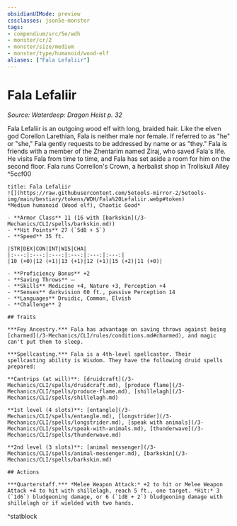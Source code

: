 ```yaml
---
obsidianUIMode: preview
cssclasses: json5e-monster
tags:
- compendium/src/5e/wdh
- monster/cr/2
- monster/size/medium
- monster/type/humanoid/wood-elf
aliases: ["Fala Lefaliir"]
---
```

# Fala Lefaliir
*Source: Waterdeep: Dragon Heist p. 32*  

Fala Lefaliir is an outgoing wood elf with long, braided hair. Like the elven god Corellon Larethian, Fala is neither male nor female. If referred to as "he" or "she," Fala gently requests to be addressed by name or as "they." Fala is friends with a member of the Zhentarim named Ziraj, who saved Fala's life. He visits Fala from time to time, and Fala has set aside a room for him on the second floor. Fala runs Correllon's Crown, a herbalist shop in Trollskull Alley ^5ccf00


```ad-statblock
title: Fala Lefaliir
![](https://raw.githubusercontent.com/5etools-mirror-2/5etools-img/main/bestiary/tokens/WDH/Fala%20Lefaliir.webp#token)
*Medium humanoid (Wood elf), Chaotic Good*

- **Armor Class** 11 (16 with [barkskin](/3-Mechanics/CLI/spells/barkskin.md))
- **Hit Points** 27 (`5d8 + 5`) 
- **Speed** 35 ft.

|STR|DEX|CON|INT|WIS|CHA|
|:---:|:---:|:---:|:---:|:---:|:---:|
|10 (+0)|12 (+1)|13 (+1)|12 (+1)|15 (+2)|11 (+0)|

- **Proficiency Bonus** +2
- **Saving Throws** ⏤
- **Skills** Medicine +4, Nature +3, Perception +4
- **Senses** darkvision 60 ft., passive Perception 14
- **Languages** Druidic, Common, Elvish
- **Challenge** 2

## Traits

***Fey Ancestry.*** Fala has advantage on saving throws against being [charmed](/3-Mechanics/CLI/rules/conditions.md#charmed), and magic can't put them to sleep.

***Spellcasting.*** Fala is a 4th-level spellcaster. Their spellcasting ability is Wisdom. They have the following druid spells prepared:

**Cantrips (at will)**: [druidcraft](/3-Mechanics/CLI/spells/druidcraft.md), [produce flame](/3-Mechanics/CLI/spells/produce-flame.md), [shillelagh](/3-Mechanics/CLI/spells/shillelagh.md)

**1st level (4 slots)**: [entangle](/3-Mechanics/CLI/spells/entangle.md), [longstrider](/3-Mechanics/CLI/spells/longstrider.md), [speak with animals](/3-Mechanics/CLI/spells/speak-with-animals.md), [thunderwave](/3-Mechanics/CLI/spells/thunderwave.md)

**2nd level (3 slots)**: [animal messenger](/3-Mechanics/CLI/spells/animal-messenger.md), [barkskin](/3-Mechanics/CLI/spells/barkskin.md)

## Actions

***Quarterstaff.*** *Melee Weapon Attack:* +2 to hit or Melee Weapon Attack +4 to hit with shillelagh, reach 5 ft., one target. *Hit:* 3 (`1d6`) bludgeoning damage, or 6 (`1d8 + 2`) bludgeoning damage with shillelagh or if wielded with two hands.
```
^statblock